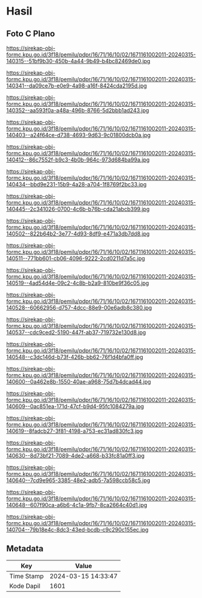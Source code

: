 # Hasil

## Foto C Plano

https://sirekap-obj-formc.kpu.go.id/3f18/pemilu/pdpr/16/71/16/10/02/1671161002011-20240315-140315--51bf9b30-450b-4a44-9b49-b4bc82469de0.jpg

https://sirekap-obj-formc.kpu.go.id/3f18/pemilu/pdpr/16/71/16/10/02/1671161002011-20240315-140341--da09ce7b-e0e9-4a98-a16f-8424cda2195d.jpg

https://sirekap-obj-formc.kpu.go.id/3f18/pemilu/pdpr/16/71/16/10/02/1671161002011-20240315-140352--aa593f0a-a48a-496b-8766-5d2bbb1ad243.jpg

https://sirekap-obj-formc.kpu.go.id/3f18/pemilu/pdpr/16/71/16/10/02/1671161002011-20240315-140403--a24f64ce-d738-4693-9d63-9c01800dcb0a.jpg

https://sirekap-obj-formc.kpu.go.id/3f18/pemilu/pdpr/16/71/16/10/02/1671161002011-20240315-140412--86c7552f-b9c3-4b0b-964c-973d684ba99a.jpg

https://sirekap-obj-formc.kpu.go.id/3f18/pemilu/pdpr/16/71/16/10/02/1671161002011-20240315-140434--bbd9e231-15b9-4a28-a704-1f8769f2bc33.jpg

https://sirekap-obj-formc.kpu.go.id/3f18/pemilu/pdpr/16/71/16/10/02/1671161002011-20240315-140445--2c341026-0700-4c6b-b76b-cda21abcb399.jpg

https://sirekap-obj-formc.kpu.go.id/3f18/pemilu/pdpr/16/71/16/10/02/1671161002011-20240315-140502--822b64b2-3e77-4d93-8df9-e471a3db7dd8.jpg

https://sirekap-obj-formc.kpu.go.id/3f18/pemilu/pdpr/16/71/16/10/02/1671161002011-20240315-140511--771bb601-cb06-4096-9222-2cd0211d7a5c.jpg

https://sirekap-obj-formc.kpu.go.id/3f18/pemilu/pdpr/16/71/16/10/02/1671161002011-20240315-140519--4ad54d4e-09c2-4c8b-b2a9-810be9f36c05.jpg

https://sirekap-obj-formc.kpu.go.id/3f18/pemilu/pdpr/16/71/16/10/02/1671161002011-20240315-140528--60662956-d757-4dcc-88e9-00e6adb8c380.jpg

https://sirekap-obj-formc.kpu.go.id/3f18/pemilu/pdpr/16/71/16/10/02/1671161002011-20240315-140537--cdc9ced2-5190-447f-ab37-719732e130d8.jpg

https://sirekap-obj-formc.kpu.go.id/3f18/pemilu/pdpr/16/71/16/10/02/1671161002011-20240315-140548--c3dc146d-b73f-426b-bb62-76f1d4bfa0ff.jpg

https://sirekap-obj-formc.kpu.go.id/3f18/pemilu/pdpr/16/71/16/10/02/1671161002011-20240315-140600--0a462e8b-1550-40ae-a968-75d7b4dcad44.jpg

https://sirekap-obj-formc.kpu.go.id/3f18/pemilu/pdpr/16/71/16/10/02/1671161002011-20240315-140609--0ac851ea-171d-47cf-b9d4-95fc1084279a.jpg

https://sirekap-obj-formc.kpu.go.id/3f18/pemilu/pdpr/16/71/16/10/02/1671161002011-20240315-140619--8fadcb27-3f81-4198-a753-ec31ad830fc3.jpg

https://sirekap-obj-formc.kpu.go.id/3f18/pemilu/pdpr/16/71/16/10/02/1671161002011-20240315-140630--8d73bf21-7089-4de2-a668-b33fc81a0ff3.jpg

https://sirekap-obj-formc.kpu.go.id/3f18/pemilu/pdpr/16/71/16/10/02/1671161002011-20240315-140640--7cd9e965-3385-48e2-adb5-7a598ccb58c5.jpg

https://sirekap-obj-formc.kpu.go.id/3f18/pemilu/pdpr/16/71/16/10/02/1671161002011-20240315-140648--607f90ca-a6b6-4c1a-9fb7-8ca2664c40d1.jpg

https://sirekap-obj-formc.kpu.go.id/3f18/pemilu/pdpr/16/71/16/10/02/1671161002011-20240315-140704--79b18e4c-8dc3-43ed-bcdb-c9c290c155ec.jpg


## Metadata

| Key        | Value               |
| ---------- | ------------------- |
| Time Stamp | 2024-03-15 14:33:47 |
| Kode Dapil | 1601                |



